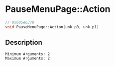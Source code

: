 # PauseMenuPage::Action
```c
// 0x005e6370
void PauseMenuPage::Action(unk p0, unk p1)
```
## Description
```
Minimum Arguments: 2
Maximum Arguments: 2
```
